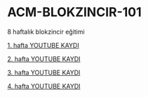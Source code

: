 # ACM-BLOKZINCIR-101
8 haftalık blokzincir eğitimi

[1. hafta YOUTUBE KAYDI](https://www.youtube.com/watch?v=V2KOlu30U-w)

[2. hafta YOUTUBE KAYDI](https://www.youtube.com/watch?v=GQjxMKGZsqw)

[3. hafta YOUTUBE KAYDI](https://www.youtube.com/watch?v=5C1rBXkap20)

[4. hafta YOUTUBE KAYDI](https://www.youtube.com/watch?v=uxvPbRxG1YI)

